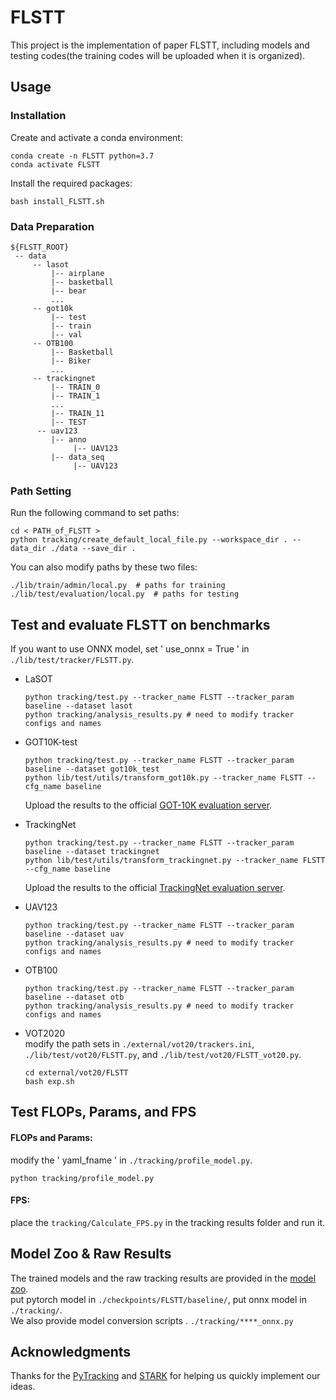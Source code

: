 # FLSTT
This project is the implementation of paper FLSTT, including models and testing codes(the training codes will be uploaded when it is organized).

## Usage
### Installation
Create and activate a conda environment:
```
conda create -n FLSTT python=3.7
conda activate FLSTT
```
Install the required packages:
```
bash install_FLSTT.sh
```

### Data Preparation
```
${FLSTT_ROOT}
 -- data
     -- lasot
         |-- airplane
         |-- basketball
         |-- bear
         ...
     -- got10k
         |-- test
         |-- train
         |-- val
     -- OTB100
         |-- Basketball
         |-- Biker
         ...
     -- trackingnet
         |-- TRAIN_0
         |-- TRAIN_1
         ...
         |-- TRAIN_11
         |-- TEST
      -- uav123
         |-- anno
              |-- UAV123
         |-- data_seq
              |-- UAV123
```
### Path Setting
Run the following command to set paths:
```
cd < PATH_of_FLSTT >
python tracking/create_default_local_file.py --workspace_dir . --data_dir ./data --save_dir .
```
You can also modify paths by these two files:
```
./lib/train/admin/local.py  # paths for training
./lib/test/evaluation/local.py  # paths for testing
```
## Test and evaluate FLSTT on benchmarks
If you want to use ONNX model, set ' use_onnx = True ' in `./lib/test/tracker/FLSTT.py`.

* LaSOT
  ```
  python tracking/test.py --tracker_name FLSTT --tracker_param baseline --dataset lasot
  python tracking/analysis_results.py # need to modify tracker configs and names
  ```
* GOT10K-test
  ```
  python tracking/test.py --tracker_name FLSTT --tracker_param baseline --dataset got10k_test
  python lib/test/utils/transform_got10k.py --tracker_name FLSTT --cfg_name baseline
  ```
  Upload the results to the official [GOT-10K evaluation server](http://got-10k.aitestunion.com/).
  
* TrackingNet
  ```
  python tracking/test.py --tracker_name FLSTT --tracker_param baseline --dataset trackingnet
  python lib/test/utils/transform_trackingnet.py --tracker_name FLSTT --cfg_name baseline
  ```
  Upload the results to the official [TrackingNet evaluation server](https://eval.ai/web/challenges/challenge-page/1805/overview).
  
* UAV123
  ```
  python tracking/test.py --tracker_name FLSTT --tracker_param baseline --dataset uav
  python tracking/analysis_results.py # need to modify tracker configs and names
  ```
* OTB100
  ```
  python tracking/test.py --tracker_name FLSTT --tracker_param baseline --dataset otb
  python tracking/analysis_results.py # need to modify tracker configs and names
  ```
* VOT2020  
  modify the path sets in `./external/vot20/trackers.ini`, `./lib/test/vot20/FLSTT.py`, and `./lib/test/vot20/FLSTT_vot20.py`.
 
   ```
  cd external/vot20/FLSTT
  bash exp.sh
    ```
  
## Test FLOPs, Params, and FPS
  ####  FLOPs and Params:
  modify the ' yaml_fname ' in `./tracking/profile_model.py`.
   ```
  python tracking/profile_model.py
  ```
   ####  FPS:
  place the `tracking/Calculate_FPS.py` in the tracking results folder and run it.
  
##  Model Zoo & Raw Results
The trained models and the raw tracking results are provided in the [model zoo](https://drive.google.com/file/d/1wfioy0wnoMkvvcGauckCjasilKZhI2a8/view?usp=sharing).<br />
put pytorch model in  `./checkpoints/FLSTT/baseline/`, put onnx model in `./tracking/`.<br />
We also provide model conversion scripts . `./tracking/****_onnx.py`
 

## Acknowledgments
Thanks for the [PyTracking](https://github.com/visionml/pytracking) and [STARK](https://github.com/researchmm/Stark) for helping us quickly implement our ideas.



  

